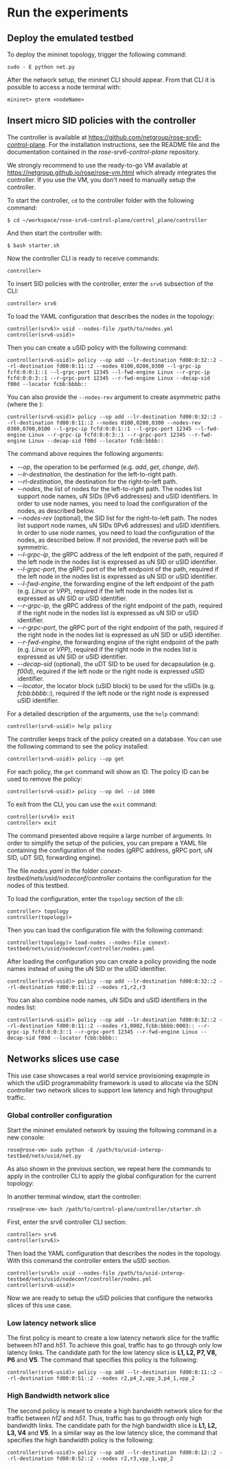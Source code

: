 # Run the experiments
## Deploy the emulated testbed

To deploy the mininet topology, trigger the following command:

```
sudo - E python net.py
```

After the network setup, the mininet CLI should appear. From that CLI it is possible to access a node terminal with:

```
mininet> gterm <nodeName>
```

## Insert micro SID policies with the controller

The controller is available at https://github.com/netgroup/rose-srv6-control-plane. For the installation instructions, see the README file and the documentation contained in the *rose-srv6-control-plane* repository.

We strongly recommend to use the ready-to-go VM available at https://netgroup.github.io/rose/rose-vm.html which already integrates the controller. If you use the VM, you don't need to manually setup the controller.

To start the controller, ``cd`` to the controller folder with the following command:

```
$ cd ~/workspace/rose-srv6-control-plane/control_plane/controller
```

And then start the controller with:
```
$ bash starter.sh
```

Now the controller CLI is ready to receive commands:
```
controller> 
```

To insert SID policies with the controller, enter the ``srv6`` subsection of the CLI:
```
controller> srv6
```

To load the YAML configuration that describes the nodes in the topology:

```
controller(srv6)> usid --nodes-file /path/to/nodes.yml
controller(srv6-usid)>
```

Then you can create a uSID policy with the following command:
```
controller(srv6-usid)> policy --op add --lr-destination fd00:0:32::2 --rl-destination fd00:0:11::2 --nodes 0100,0200,0300 --l-grpc-ip fcfd:0:0:1::1 --l-grpc-port 12345 --l-fwd-engine Linux --r-grpc-ip fcfd:0:0:3::1 --r-grpc-port 12345 --r-fwd-engine Linux --decap-sid f00d --locator fcbb:bbbb::
```

You can also provide the ``--nodes-rev`` argument to create asymmetric paths (where the ):
```
controller(srv6-usid)> policy --op add --lr-destination fd00:0:32::2 --rl-destination fd00:0:11::2 --nodes 0100,0200,0300 --nodes-rev 0300,0700,0100 --l-grpc-ip fcfd:0:0:1::1 --l-grpc-port 12345 --l-fwd-engine Linux --r-grpc-ip fcfd:0:0:3::1 --r-grpc-port 12345 --r-fwd-engine Linux --decap-sid f00d --locator fcbb:bbbb::
```

The command above requires the following arguments:
* *--op*,
      the operation to be performed (e.g. *add*, *get*, *change*, *del*).
* *--lr-destination*,
      the destination for the left-to-right path.
* *--rl-destination*,
      the destination for the right-to-left path.
* *--nodes*,
      the list of nodes for the left-to-right path. The nodes list support node names, uN SIDs (IPv6 addresses) and uSID identifiers. In order to use node names, you need to load the configuration of the nodes, as described below.
* *--nodes-rev* (optional),
      the SID list for the right-to-left path.  The nodes list support node names, uN SIDs (IPv6 addresses) and uSID identifiers. In order to use node names, you need to load the configuration of the nodes, as described below. If not provided, the reverse path will be symmetric.
* *--l-grpc-ip*,
      the gRPC address of the left endpoint of the path, required if the left node in the nodes list is expressed as uN SID or uSID identifier.
* *--l-grpc-port*,
      the gRPC port of the left endpoint of the path, required if the left node in the nodes list is expressed as uN SID or uSID identifier.
* *--l-fwd-engine*,
      the forwarding engine of the left endpoint of the path (e.g. *Linux* or *VPP*), required if the left node in the nodes list is expressed as uN SID or uSID identifier.
* *--r-grpc-ip*,
      the gRPC address of the right endpoint of the path, required if the right node in the nodes list is expressed as uN SID or uSID identifier.
* *--r-grpc-port*,
      the gRPC port of the right endpoint of the path, required if the right node in the nodes list is expressed as uN SID or uSID identifier.
* *--r-fwd-engine*,
      the forwarding engine of the right endpoint of the path (e.g. *Linux* or *VPP*), required if the right node in the nodes list is expressed as uN SID or uSID identifier.
* *--decap-sid* (optional),
      the uDT SID to be used for decapsulation (e.g. *f00d*), required if the left node or the right node is expressed uSID identifier.
* *--locator*,
      the locator block (uSID block) to be used for the uSIDs (e.g. *fcbb:bbbb::*), required if the left node or the right node is expressed uSID identifier.

For a detailed description of the arguments, use the ``help`` command:
```
controller(srv6-usid)> help policy
```

The controller keeps track of the policy created on a database. You can use the following command to see the policy installed:
```
controller(srv6-usid)> policy --op get
```

For each policy, the ``get`` command will show an ID. The policy ID can be used to remove the policy:
```
controller(srv6-usid)> policy --op del --id 1000
```

To exit from the CLI, you can use the ``exit`` command:
```
controller(srv6)> exit
controller> exit
```

The command presented above require a large number of arguments. In order to simplify the setup of the policies, you can prepare a YAML file containing the configuration of the nodes (gRPC address, gRPC port, uN SID, uDT SID, forwarding engine).

The file *nodes.yaml* in the folder *conext-testbed/nets/usid/nodeconf/controller* contains the configuration for the nodes of this testbed.

To load the configuration, enter the ``topology`` section of the cli:
```
controller> topology
controller(topology)>
```

Then you can load the configuration file with the following command:
```
controller(topology)> load-nodes --nodes-file conext-testbed/nets/usid/nodeconf/controller/nodes.yaml
```

After loading the configuration you can create a policy providing the node names instead of using the uN SID or the uSID identifier.
```
controller(srv6-usid)> policy --op add --lr-destination fd00:0:32::2 --rl-destination fd00:0:11::2 --nodes r1,r2,r3
```

You can also combine node names, uN SIDs and uSID identifiers in the nodes list:
```
controller(srv6-usid)> policy --op add --lr-destination fd00:0:32::2 --rl-destination fd00:0:11::2 --nodes r1,0002,fcbb:bbbb:0003:: --r-grpc-ip fcfd:0:0:3::1 --r-grpc-port 12345 --r-fwd-engine Linux --decap-sid f00d --locator fcbb:bbbb::
```

## Networks slices use case

This use case showcases a real world service provisioning exapmple in which the uSID programmability framework is used to allocate via the SDN controller two network slices to support low latency and high throughput traffic.

### Global controller configuration

Start the mininet emulated network by issuing the following command in a new console:

```
rose@rose-vm> sudo python -E /path/to/usid-interop-testbed/nets/usid/net.py
```

As also shown in the previous section, we repeat here the commands to apply in the controller CLI to apply the global configuration for the current topology:

In another terminal window, start the controller:

```
rose@rose-vm> bash /path/to/control-plane/controller/starter.sh
```

First, enter the *srv6* controller CLI section:

```
controller> srv6
controller(srv6)> 
```

Then load the YAML configuration that describes the nodes in the topology. With this command the controller enters the uSID section.

```
controller(srv6)> usid --nodes-file /path/to/usid-interop-testbed/nets/usid/nodeconf/controller/nodes.yml
controller(srv6-usid)>
```

Now we are ready to setup the uSID policies that configure the networks slices of this use case.

### Low latency network slice

The first policy is meant to create a low latency network slice for the traffic between *h11* and *h51*. To achieve this goal, traffic has to go through only low latency links. The candidate path for the low latency slice is __L1, L2, P7, V8, P6__ and __V5__. The command that specifies this policy is the following:

```
controller(srv6-usid)> policy --op add --lr-destination fd00:0:11::2 --rl-destination fd00:0:51::2 --nodes r2,p4_2,vpp_3,p4_1,vpp_2
```

### High Bandwidth network slice

The second policy is meant to create a high bandwidth network slice for the traffic between *h12* and *h51*. Thus, traffic has to go through only high bandwidth links.
The candidate path for the high bandwidth slice is __L1, L2, L3, V4__ and __V5__. In a similar way as the low latency slice, the command that specifies the high bandwidth policy is the following:


```
controller(srv6-usid)> policy --op add --lr-destination fd00:0:12::2 --rl-destination fd00:0:52::2 --nodes r2,r3,vpp_1,vpp_2
```



